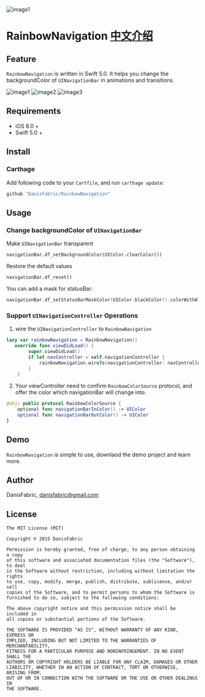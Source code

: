

![image1](https://github.com/DanisFabric/RainbowNavigation/blob/master/images/logo.png)

# RainbowNavigation [中文介绍](https://github.com/DanisFabric/RainbowNavigation/blob/master/README_CN.md)

## Feature

`RainbowNavigation` is written in Swift 5.0. It helps you change the backgroundColor of `UINavigationBar` in animations and transitions.

![image1](https://github.com/DanisFabric/RainbowNavigation/blob/master/images/demo1.gif)
![image2](https://github.com/DanisFabric/RainbowNavigation/blob/master/images/demo2.gif)
![image3](https://github.com/DanisFabric/RainbowNavigation/blob/master/images/demo3.gif)

## Requirements

* iOS 8.0 +
* Swift 5.0 +

## Install

### Carthage

Add following code to your `Cartfile`, and run `carthage update`:

```ruby
github "DanisFabric/RainbowNavigation"
```

## Usage

### Change backgroundColor of `UINavigationBar`

Make `UINavigationBar` transparent

```
navigationBar.df_setBackgroundColor(UIColor.clearColor())
```
Restore the default values

```
navigationBar.df_reset()
```
You can add a mask for statusBar:

```Swift
navigationBar.df_setStatusBarMaskColor(UIColor.blackColor().colorWithAlphaComponent(0.1))
```

### Support `UINavigationController` Operations

1. wire the `UINavigationController` to `RainbowNavigation`

```Swift
lazy var rainbowNavigation = RainbowNavigation()
   override func viewDidLoad() {
        super.viewDidLoad()
        if let navController = self.navigationController {
            rainbowNavigation.wireTo(navigationController: navController)
        }
    }
```

2. Your viewController need to confirm `RainbowColorSource` protocol, and offer the color which navigationBar will change into.

```Swift
@objc public protocol RainbowColorSource {
    optional func navigationBarInColor() -> UIColor    
    optional func navigationBarOutColor() -> UIColor   
}
```


## Demo

`RainbowNavigation` is simple to use, downlaod the demo project and learn more.

## Author

DanisFabric, danisfabric@gmail.com

## License

```
The MIT License (MIT)

Copyright © 2015 DanisFabric

Permission is hereby granted, free of charge, to any person obtaining a copy
of this software and associated documentation files (the "Software"), to deal
in the Software without restriction, including without limitation the rights
to use, copy, modify, merge, publish, distribute, sublicense, and/or sell
copies of the Software, and to permit persons to whom the Software is
furnished to do so, subject to the following conditions:

The above copyright notice and this permission notice shall be included in
all copies or substantial portions of the Software.

THE SOFTWARE IS PROVIDED "AS IS", WITHOUT WARRANTY OF ANY KIND, EXPRESS OR
IMPLIED, INCLUDING BUT NOT LIMITED TO THE WARRANTIES OF MERCHANTABILITY,
FITNESS FOR A PARTICULAR PURPOSE AND NONINFRINGEMENT. IN NO EVENT SHALL THE
AUTHORS OR COPYRIGHT HOLDERS BE LIABLE FOR ANY CLAIM, DAMAGES OR OTHER
LIABILITY, WHETHER IN AN ACTION OF CONTRACT, TORT OR OTHERWISE, ARISING FROM,
OUT OF OR IN CONNECTION WITH THE SOFTWARE OR THE USE OR OTHER DEALINGS IN
THE SOFTWARE.
```
